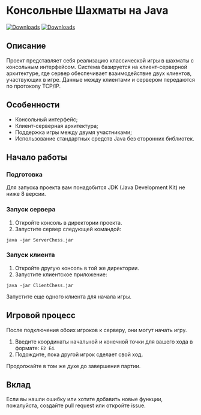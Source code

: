 <div class="relative flex w-[calc(100%-50px)] flex-col gap-1 md:gap-3 lg:w-[calc(100%-115px)]"><div class="flex flex-grow flex-col gap-3"><div class="min-h-[20px] flex flex-col items-start gap-3 overflow-x-auto whitespace-pre-wrap break-words"><div class="markdown prose w-full break-words dark:prose-invert light"><h1>Консольные Шахматы на Java</h1>

[![Downloads](https://img.shields.io/badge/Server-download-red)](https://github.com/porunit/ConsoleChess/releases/download/release/Server.jar)
[![Downloads](https://img.shields.io/badge/Client-download-blue)](https://github.com/porunit/ConsoleChess/releases/download/release/Client.jar)
  
  <h2>Описание</h2><p>Проект представляет себя реализацию классической игры в шахматы с консольным интерфейсом. Система базируется на клиент-серверной архитектуре, где сервер обеспечивает взаимодействие двух клиентов, участвующих в игре. Данные между клиентами и сервером передаются по протоколу TCP/IP.</p><h2>Особенности</h2><ul><li>Консольный интерфейс;</li><li>Клиент-серверная архитектура;</li><li>Поддержка игры между двумя участниками;</li><li>Использование стандартных средств Java без сторонних библиотек.</li></ul><h2>Начало работы</h2><h3>Подготовка</h3><p>Для запуска проекта вам понадобится JDK (Java Development Kit) не ниже 8 версии.</p><h3>Запуск сервера</h3><ol><li>Откройте консоль в директории проекта.</li><li>Запустите сервер следующей командой:</li></ol><pre><div class="p-4 overflow-y-auto"><code class="!whitespace-pre hljs">java -jar ServerChess.jar
</code></div></div></pre><h3>Запуск клиента</h3><ol><li>Откройте другую консоль в той же директории.</li><li>Запустите клиентское приложение:</li></ol><pre><div class="p-4 overflow-y-auto"><code class="!whitespace-pre hljs">java -jar ClientChess.jar
</code></div></div></pre><p>Запустите еще одного клиента для начала игры.</p><h2>Игровой процесс</h2><p>После подключения обоих игроков к серверу, они могут начать игру.</p><ol><li>Введите координаты начальной и конечной точки для вашего хода в формате: <code>E2 E4</code>.</li><li>Подождите, пока другой игрок сделает свой ход.</li></ol><p>Продолжайте в том же духе до завершения партии.</p><h2>Вклад</h2><p>Если вы нашли ошибку или хотите добавить новые функции, пожалуйста, создайте pull request или откройте issue.</p>
